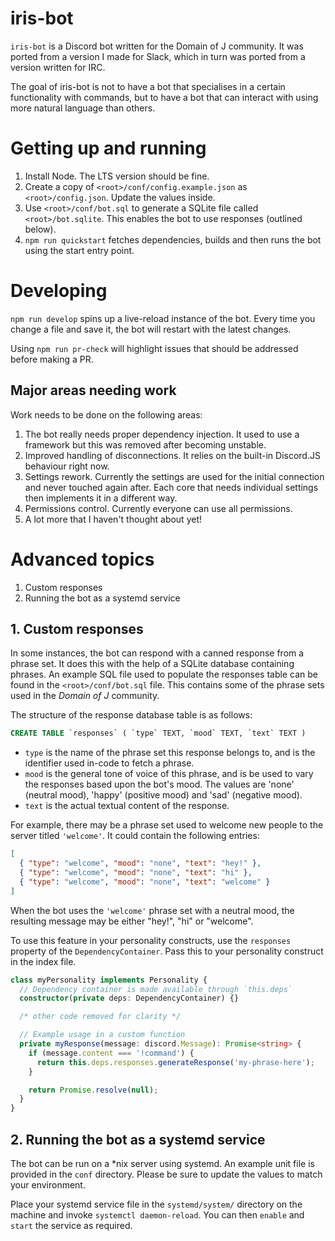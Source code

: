 # iris-bot

`iris-bot` is a Discord bot written for the Domain of J community. It was ported from a version I made for Slack, which in turn was ported from a version written for IRC.

The goal of iris-bot is not to have a bot that specialises in a certain functionality with commands, but to have a bot that can interact with using more natural language than others.

# Getting up and running

1. Install Node. The LTS version should be fine.
1. Create a copy of `<root>/conf/config.example.json` as `<root>/config.json`. Update the values inside.
1. Use `<root>/conf/bot.sql` to generate a SQLite file called `<root>/bot.sqlite`. This enables the bot to use responses (outlined below).
1. `npm run quickstart` fetches dependencies, builds and then runs the bot using the start entry point.

# Developing

`npm run develop` spins up a live-reload instance of the bot. Every time you change a file and save it, the bot will restart with the latest changes.

Using `npm run pr-check` will highlight issues that should be addressed before making a PR.

## Major areas needing work

Work needs to be done on the following areas:

1. The bot really needs proper dependency injection. It used to use a framework but this was removed after becoming unstable.
1. Improved handling of disconnections. It relies on the built-in Discord.JS behaviour right now.
1. Settings rework. Currently the settings are used for the initial connection and never touched again after. Each core that needs individual settings then implements it in a different way.
1. Permissions control. Currently everyone can use all permissions.
1. A lot more that I haven't thought about yet!

# Advanced topics

1. Custom responses
2. Running the bot as a systemd service

## 1. Custom responses

In some instances, the bot can respond with a canned response from a phrase set. It does this with the help of a SQLite database containing phrases. An example SQL file used to populate the responses table can be found in the `<root>/conf/bot.sql` file. This contains some of the phrase sets used in the _Domain of J_ community.

The structure of the response database table is as follows:

```sql
CREATE TABLE `responses` ( `type` TEXT, `mood` TEXT, `text` TEXT )
```

- `type` is the name of the phrase set this response belongs to, and is the identifier used in-code to fetch a phrase.
- `mood` is the general tone of voice of this phrase, and is be used to vary the responses based upon the bot's mood. The values are 'none' (neutral mood), 'happy' (positive mood) and 'sad' (negative mood).
- `text` is the actual textual content of the response.

For example, there may be a phrase set used to welcome new people to the server titled `'welcome'`. It could contain the following entries:

```json
[
  { "type": "welcome", "mood": "none", "text": "hey!" },
  { "type": "welcome", "mood": "none", "text": "hi" },
  { "type": "welcome", "mood": "none", "text": "welcome" }
]
```

When the bot uses the `'welcome'` phrase set with a neutral mood, the resulting message may be either "hey!", "hi" or "welcome".

To use this feature in your personality constructs, use the `responses` property of the `DependencyContainer`. Pass this to your personality construct in the index file.

```typescript
class myPersonality implements Personality {
  // Dependency container is made available through `this.deps`
  constructor(private deps: DependencyContainer) {}

  /* other code removed for clarity */

  // Example usage in a custom function
  private myResponse(message: discord.Message): Promise<string> {
    if (message.content === '!command') {
      return this.deps.responses.generateResponse('my-phrase-here');
    }

    return Promise.resolve(null);
  }
}
```

## 2. Running the bot as a systemd service

The bot can be run on a \*nix server using systemd. An example unit file is provided in the `conf` directory. Please be sure to update the values to match your environment.

Place your systemd service file in the `systemd/system/` directory on the machine and invoke `systemctl daemon-reload`. You can then `enable` and `start` the service as required.
